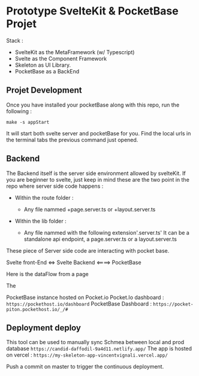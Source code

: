 # Prototype SvelteKit & PocketBase Projet
Stack :
- SvelteKit as the MetaFramework (w/ Typescript)
- Svelte as the Component Framework 
- Skeleton as UI Library.
- PocketBase as a BackEnd

## Projet Development
Once you have installed your pocketBase along with this repo, run the following :

`make -s appStart`

It will start both svelte server and pocketBase for you.
Find the local urls in the terminal tabs the previous command just opened.
## Backend 
The Backend itself is the server side environment allowed by svelteKit. If you are beginner to svelte, just keep in mind these are the two point in the repo where server side code happens :

- Within the route folder :
    - Any file nammed +page.server.ts or +layout.server.ts

- Within the lib folder :
    - Any file nammed with the following extension'.server.ts' It can be a standalone api endpoint, a page.server.ts or a layout.server.ts

These piece of Server side code are interacting with pocket base.

Svelte front-End <=> Svelte Backend <====> PocketBase

Here is the dataFlow from a page 

The 

PocketBase instance hosted on Pocket.io
Pocket.Io dashboard : `https://pockethost.io/dashboard`
PocketBase Dashboard : `https://pocket-piton.pockethost.io/_/#`
## Deployment deploy
This tool can be used to manually sync Schmea between local and prod database
`https://candid-daffodil-9a4d11.netlify.app/`
The app is hosted on vercel : 
`https://my-skeleton-app-vincentvignali.vercel.app/`

Push a commit on master to trigger the continuous deployment.

